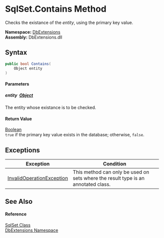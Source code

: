 SqlSet.Contains Method
======================
Checks the existance of the *entity*, using the primary key value.
  
**Namespace:** [DbExtensions][1]  
**Assembly:** DbExtensions.dll

Syntax
------

```csharp
public bool Contains(
	Object entity
)
```

#### Parameters

##### *entity*  [Object][2]
The entity whose existance is to be checked.

#### Return Value
[Boolean][3]  
`true` if the primary key value exists in the database; otherwise, `false`.

Exceptions
----------

| Exception                      | Condition                                                                         |
| ------------------------------ | --------------------------------------------------------------------------------- |
| [InvalidOperationException][4] | This method can only be used on sets where the result type is an annotated class. |


See Also
--------

#### Reference
[SqlSet Class][5]  
[DbExtensions Namespace][1]  

[1]: ../README.md
[2]: https://learn.microsoft.com/dotnet/api/system.object
[3]: https://learn.microsoft.com/dotnet/api/system.boolean
[4]: https://learn.microsoft.com/dotnet/api/system.invalidoperationexception
[5]: README.md